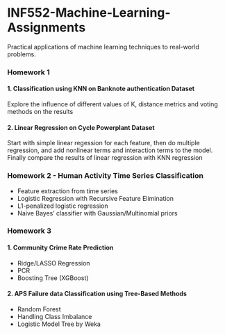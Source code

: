 # INF552-Machine-Learning-Assignments
Practical applications of machine learning techniques to real-world problems.

### Homework 1
#### 1. Classification using KNN on Banknote authentication Dataset

Explore the influence of different values of K, distance metrics and voting methods on the results

#### 2. Linear Regression on Cycle Powerplant Dataset

Start with simple linear regession for each feature, then do multiple regression, and add nonlinear terms and interaction terms to the model. Finally compare the results of linear regression with KNN regression

### Homework 2 - Human Activity Time Series Classification

* Feature extraction from time series
* Logistic Regression with Recursive Feature Elimination
* L1-penalized logistic regression
* Naive Bayes’ classifier with Gaussian/Multinomial priors

### Homework 3
#### 1. Community Crime Rate Prediction
* Ridge/LASSO Regression
* PCR
* Boosting Tree (XGBoost)

#### 2. APS Failure data Classification using Tree-Based Methods
* Random Forest
* Handling Class Imbalance
* Logistic Model Tree by Weka

